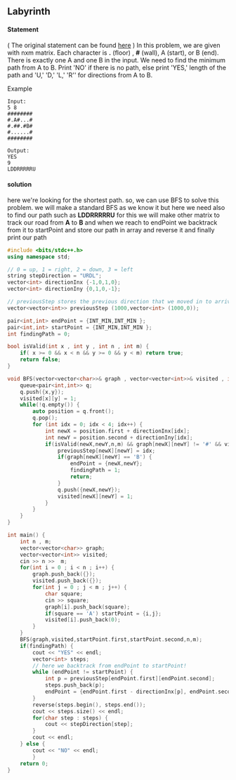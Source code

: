 ## Labyrinth

#### Statement

( The original statement can be found [here](https://cses.fi/problemset/task/1193/) ) In this problem, we are given with nxm matrix.
Each character is ****.**** (floor) , ****#**** (wall), A (start), or B (end). There is exactly one A and one B in the input.
We need to find the minimum path from A to B. Print 'NO' if there is no path, else print 'YES,' length of the path and 'U,' 'D,' 'L,' 'R'' for directions from A to B.

Example
~~~
Input:
5 8
########
#.A#...#
#.##.#B#
#......#
########

Output:
YES
9
LDDRRRRRU
~~~

#### solution 
here we're looking for the shortest path. so, we can use BFS to solve this problem.
we will make a standard BFS as we know it but here we need also to find our path such as **LDDRRRRRU**
for this we will make other matrix to track our road from **A** to **B** and when we reach to endPoint 
we backtrack from it to startPoint and store our path in array and reverse it and finally print our path


~~~C++
#include <bits/stdc++.h>
using namespace std;

// 0 = up, 1 = right, 2 = down, 3 = left
string stepDirection = "URDL";
vector<int> directionInx {-1,0,1,0};
vector<int> directionIny {0,1,0,-1};

// previousStep stores the previous direction that we moved in to arrive that this cell
vector<vector<int>> previousStep (1000,vector<int> (1000,0));

pair<int,int> endPoint = {INT_MIN,INT_MIN };
pair<int,int> startPoint = {INT_MIN,INT_MIN };
int findingPath = 0;

bool isValid(int x , int y , int n , int m) {
    if( x >= 0 && x < n && y >= 0 && y < m) return true;
    return false;
}

void BFS(vector<vector<char>>& graph , vector<vector<int>>& visited , int x , int y , int n , int m) {
    queue<pair<int,int>> q;
    q.push({x,y});
    visited[x][y] = 1;
    while(!q.empty()) {
        auto position = q.front();
        q.pop();
        for (int idx = 0; idx < 4; idx++) {
            int newX = position.first + directionInx[idx];
            int newY = position.second + directionIny[idx];
            if(isValid(newX,newY,n,m) && graph[newX][newY] != '#' && visited[newX][newY] == 0) {
                previousStep[newX][newY] = idx;
                if(graph[newX][newY] == 'B') {
                    endPoint = {newX,newY};
                    findingPath = 1;
                    return;
                }
                q.push({newX,newY});
                visited[newX][newY] = 1;
            }
        }
    }
}

int main() {
    int n , m;
    vector<vector<char>> graph;
    vector<vector<int>> visited;
    cin >> n >>  m;
    for(int i = 0 ; i < n ; i++) {
        graph.push_back({});
        visited.push_back({});
        for(int j = 0 ; j < m ; j++) {
            char square;
            cin >> square;
            graph[i].push_back(square);
            if(square == 'A') startPoint = {i,j};
            visited[i].push_back(0);
        }
    }
    BFS(graph,visited,startPoint.first,startPoint.second,n,m);
    if(findingPath) {
        cout << "YES" << endl;
        vector<int> steps;
        // here we backtrack from endPoint to startPoint!
        while (endPoint != startPoint) {
            int p = previousStep[endPoint.first][endPoint.second];
            steps.push_back(p);
            endPoint = {endPoint.first - directionInx[p], endPoint.second - directionIny[p]};
        }
        reverse(steps.begin(), steps.end());
        cout << steps.size() << endl;
        for(char step : steps) {
            cout << stepDirection[step];
        }
        cout << endl;
    } else {
        cout << "NO" << endl;
        }
    return 0;
}
~~~

